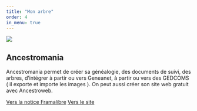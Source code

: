 ```yaml
---
title: "Mon arbre"
order: 4
in_menu: true
---
```

<article class="framalibre-notice">
    <div>
      <img src="https://framalibre.org/images/logo/Ancestromania.png">
    </div>
    <div>
      <h2>Ancestromania</h2>
      <p>Ancestromania permet de créer sa généalogie, des documents de suivi, des arbres, d’intégrer à partir ou vers Geneanet, à partir ou vers des GEDCOMS ( il exporte et importe les images ). On peut aussi créer son site web gratuit avec Ancestroweb.</p>
      <div>
        <a href="https://framalibre.org/notices/ancestromania.html">Vers la notice Framalibre</a>
        <a href="https://ancestromania.eu/">Vers le site</a>
      </div>
    </div>
  </article> 
